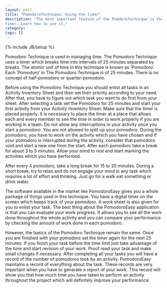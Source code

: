 ```yaml
---
layout: post
title: "PomodoroTechnique: Using the timer"
description: "The most important feature of the PomdoroTechnique is the
timer. Learn how to use it."
category: 
tags: []
---
```

{% include JB/setup %}

Pomodoro Technique is used in managing time. The Pomodoro Technique uses a timer which breaks time into intervals of 25 minutes separated by breaks. The atomic unit of time in this technique is known as ‘Pomodoro’. Each ‘Pomodoro’ in The Pomodoro Technique is of 25 minutes. There is no concept of half-pomodoro or quarter-pomodoro. 

Before using the Pomodoro Technique you should enlist all tasks in an Activity Inventory Sheet and then set their priority according to your need. After that, you have to figure out which task you want to do first from your sheet. After selecting a task set the Pomodoro for 25 minutes and start your first activity from your Activity Inventory Sheet. Make sure that the timer is placed properly. It is necessary to place the timer at a place that allows each and every member to see the time in order to work properly if you are working in a team. Do not allow any interruptions in your activity once you start a pomodoro. You are not allowed to split up your pomodoro. During the pomodoro, you have to work on the activity which you have chosen and if your pomodoro is interrupted during the activity, consider that pomodoro void and start a new one from the start. After each pomodoro take a break for about 3 to 5 minutes. Allow your mind to rest and start marking the activities which you have performed. 

After every 4 pomodoro, take a long break for 15 to 20 minutes. During a short break, try to relax and do not engage your mind in any task which requires a lot of effort and thinking. Just go for a walk eat something or drink water. 

The software available in the market like PomodoroEasy gives you a whole package of things used in this technique. You have a digital timer on the screen which keeps track of your pomodoro. A work sheet is also given for you to enlist your task. The best thing about the PomodoroEasy application is that you can evaluate your work progress. It allows you to see all the work done throughout the whole activity and you can compare your performance by checking the amount of work done in each pomodoro. 

However, the basics of the Pomodoro Technique remain the same. Once you are finished with your pomodoro set the timer again for the next 25 minutes. If you finish your task before the time limit just take advantage of the time and start revision of your work. Proof read your task and make small changes if necessary. After completing all your tasks you will have a record of the number of pomodoros took by an activity. PomodoroEasy maintains a record of everything about the task. These records are very important when you have to generate a report of your work. This record will show you that how much time you have taken to perform an activity throughout the project which will definitely improve your performance.
